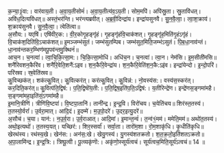 

  
क॒न्या॒३॒॑वा:। वार॑वाय॒ती। अ॒वा॒य॒तीसोमं॑। अ॒वा॒य॒तीत्य॑व॒ऽय॒ती। सोम॒मपि॑। अपि॑स्रु॒ता। स्रु॒तावि॑धत्। अवि॑ध॒दित्यवि॑धत्॥ अस्तं॒भर॑न्ति। भर॑न्त्यब्रवीत्। अ॒ब्र॒वी॒दिन्द्रा॑य। इन्द्रा॑यसुनवै। सु॒न॒वै॒त्वा॒। त्वा॒श॒क्राय॑। श॒क्राय॑सुनवै। सु॒न॒वै॒त्वा॒। त्वेति॑त्वा॥  
अ॒सौय:। यएषि॑। एषि॑वीर॒क:। वी॒र॒कोगृ॒हङ्गृ॑हं। गृ॒हङ्गृ॑हंवि॒चाक॑शत्। गृ॒हङ्गृ॑ह॒मिति॑गृ॒हंऽगृ॑हं। वि॒चाक॑श॒दिति॑वि॒ऽचाक॑शत्॥ इ॒मञ्जम्भ॑सुतं। जम्भ॑सुतम्पिब। जम्भ॑सुत॒मिति॒जम्भ॑ऽसुतं। पि॒ब॒धा॒नाव॑न्तं। धा॒नाव॑न्तकर॒म्भिण॑मपू॒पव॑न्तमु॒क्थिनं॑॥  
आच॒न। च॒नत्वा॑। त्वा॒चि॒कि॒त्सा॒म:। चि॒कि॒त्सा॒मोधि॑। अधि॑च॒न। च॒नत्वा॑। त्वा॒न। नेम॑सि। इ॒म॒सीती॑मसि॥ शनै॑रिवशन॒कैरि॑व। शनै॑रि॒वेति॒शनै॑:ऽइव। श॒न॒कैरि॒वेन्द्रा॑य। श॒न॒कैरि॒वेति॑श॒न॒कै:ऽइ॑व। इन्द्रा॑येन्दो। इ॒न्दो॒परि॑। परि॑स्रव। स्र॒वेति॑स्रव॥  
कु॒विच्छक॑त्। शक॑त्कु॒वित्। कु॒वित्कर॑त्। कर॑त्कु॒वित्। कु॒विन्न॑:। नो॒वस्य॑स:। वस्य॑स॒स्कर॑त्। कर॒दिति॒कर॑त्॥ कु॒वित्प॑ति॒द्विष॑:। प॒ति॒द्विषॊ॑य॒ती:। प॒ति॒द्विष॒इति॑प॒ति॒ऽद्विष॑:। य॒तीरिन्द्रे॑ण। इन्द्रे॑णस॒ङ्गमा॑महै। स॒ङ्गमा॑महा॒इति॑सं॒ऽगमा॑महै॥  
इ॒मानि॒त्रीणि॑। त्रीणि॑वि॒ष्टपा॑। वि॒ष्टपा॒तानि॑। तानी॑न्द्र। इ॒न्द्र॒वि। विरो॑चय। च॒येति॑चय॥ शिर॑स्त॒तस्य॑। त॒तस्यो॒र्वरां॑। उ॒र्वरा॒मात्। आदि॒दं। इ॒दम्मे॑। म॒उ॒पो॒दरे॑। उ॒दर॒इत्यु॒दरे॑॥  
अ॒सौच॑। च॒या। यान॑:। न॒उ॒र्व॒रा। उ॒र्व॒राआत्। आदि॒मां। इ॒मान्त॒न्वं॑। त॒न्व॑१॒॑मम॑। ममेति॒मम॑॥ अथो॑त॒तस्य॑। अथो॒इत्यथो॑। त॒तस्य॒यत्। यच्छिर॑:। शिर॒स्सर्वा॑। सर्वा॒ता। तारो॑म॒शा। रो॒म॒शाकृ॑धि। कृ॒धीति॑कृधि॥  
खेरथ॑स्य। रथ॑स्य॒खे। खेन॑स:। अन॑स॒:खे। खेयु॒गस्य॑। यु॒गस्य॑शतक्रतो। श॒त॒क्र॒तो॒इति॑शतऽक्रतो॥ अ॒पा॒लामि॑न्द्र। इ॒न्द्र॒त्रि:। त्रिष्पू॒त्वी। पू॒त्व्यकृ॑णॊ:। अकृ॑णो॒स्सूर्य॑त्वचं। सूर्य॑त्वच॒मिति॒सूर्य॑ऽत्वचं॥ 14 ॥  
